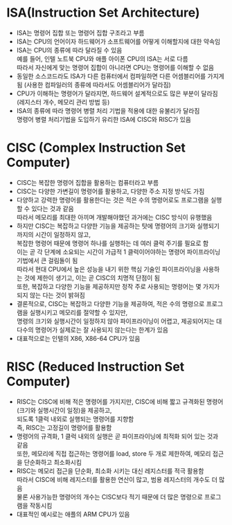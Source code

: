 # ISA(Instruction Set Architecture)
- ISA는 명령어 집합 또는 명령어 집합 구조라고 부름
- ISA는 CPU의 언어이자 하드웨어가 소프트웨어를 어떻게 이해할지에 대한 약속임
- ISA는 CPU의 종류에 따라 달라질 수 있음 <br>
  예를 들어, 인텔 노트북 CPU와 애플 아이폰 CPU의 ISA는 서로 다름 <br>
  따라서 자신에게 맞는 명령어 집합이 아니라면 CPU는 명령어를 이해할 수 없음
- 동일한 소스코드라도 ISA가 다른 컴퓨터에서 컴파일하면 다른 어셈블리어를 가지게 됨 (사용한 컴파일러의 종류에 따라서도 어셈블리어가 달라짐)
- CPU가 이해하는 명령어가 달라지면, 하드웨어 설계적으로도 많은 부분이 달라짐 (레지스터 개수, 메모리 관리 방법 등)
- ISA의 종류에 따라 명령어 병렬 처리 기법을 적용에 대한 유불리가 달라짐 <br>
  명령어 병렬 처리기법을 도입하기 유리한 ISA에 CISC와 RISC가 있음

# CISC (Complex Instruction Set Computer)
- CISC는 복잡한 명령어 집합을 활용하는 컴퓨터라고 부름
- CISC는 다양한 가변길이 명령어를 활용하고, 다양한 주소 지정 방식도 가짐
- 다양하고 강력한 명령어를 활용한다는 것은 적은 수의 명령어로도 프로그램을 실행할 수 있다는 것과 같음 <br>
  따라서 메모리를 최대한 아끼며 개발해야했던 과거에는 CISC 방식이 유행했음
- 하지만 CISC는 복잡하고 다양한 기능을 제공하는 탓에 명령어의 크기와 실행되기까지의 시간이 일정하지 않고, <br>
  복잡한 명령어 때문에 명령어 하나를 실행하는 데 여러 클럭 주기를 필요로 함 <br>
  이는 곧 각 단계에 소요되는 시간이 가급적 1 클럭이어야하는 명령어 파이프라이닝 기법에서 큰 걸림돌이 됨 <br>
  따라서 현대 CPU에서 높은 성능을 내기 위한 핵심 기술인 파이프라이닝을 사용하는 것에 제한이 생기고, 이는 곧 CISC의 치명적 단점이 됨 <br>
  또한, 복잡하고 다양한 기능을 제공하지만 정작 주로 사용되는 명령어는 몇 가지가 되지 않는 다는 것이 밝혀짐
- 결론적으로, CISC는 복잡하고 다양한 기능을 제공하여, 적은 수의 명령으로 프로그램을 실행시키고 메모리를 절약할 수 있지만, <br>
  명령의 크기와 실행시간이 일정하지 않아 파이프라이닝이 어렵고, 제공되어지는 대다수의 명령어가 실제로는 잘 사용되지 않는다는 한계가 있음
- 대표적으로는 인텔의 X86, X86-64 CPU가 있음

# RISC (Reduced Instruction Set Computer)
- RISC는 CISC에 비해 적은 명령어를 가지지만, CISC에 비해 짧고 규격화된 명령어(크기와 실행시간이 일정)을 제공하고, <br>
  되도록 1클럭 내외로 실행되는 명령어를 지향함 <br>
  즉, RISC는 고정길이 명령어를 활용함
- 명령어의 규격화, 1 클럭 내외의 실행은 곧 파이프라이닝에 최적화 되어 있는 것과 같음 <br>
  또한, 메모리에 직접 접근하는 명령어를 load, store 두 개로 제한하여, 메모리 접근을 단순화하고 최소화시킴
- RISC는 메모리 접근을 단순화, 최소화 시키는 대신 레지스터를 적극 활용함 <br>
  따라서 CISC에 비해 레지스터를 활용한 연산이 많고, 범용 레지스터의 개수도 더 많음 <br>
  물론 사용가능한 명령어의 개수는 CISC보다 적기 때문에 더 많은 명령으로 프로그램을 작동시킴
- 대표적인 예시로는 애플의 ARM CPU가 있음


